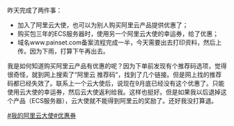 

昨天完成了两件事：

* 加入了阿里云大使，也可以为别人购买阿里云产品提供优惠了；
* 购买包三年的ECS服务器时，使用另一个阿里云大使的幸运券，给了优惠；
* 域名www.painset.com备案流程完成一半，今天需要出去打印资料，然后上传。因为下雨，打算下午再出去。


我是如何知道购买阿里云产品有优惠的呢？因为下单前发现有个推荐码选项，觉得很奇怪，就到网上搜索了“阿里云 推荐码”，找到了几个链接。但是网上找的推荐码都已经失效了。联系上一个云大使后，说现在9月底已经没有这个优惠了。只能使用云大使的幸运券，然后云大使返利给我。这样也挺好。但是如果我以后退掉这个产品（ECS服务器），云大使就不能得到阿里云的奖励了。还好我没打算退。

[#我的阿里云大使#优惠券](https://promotion.aliyun.com/ntms/act/ambassador/sharetouser.html?userCode=tjis0sds&utm_source=tjis0sds)
